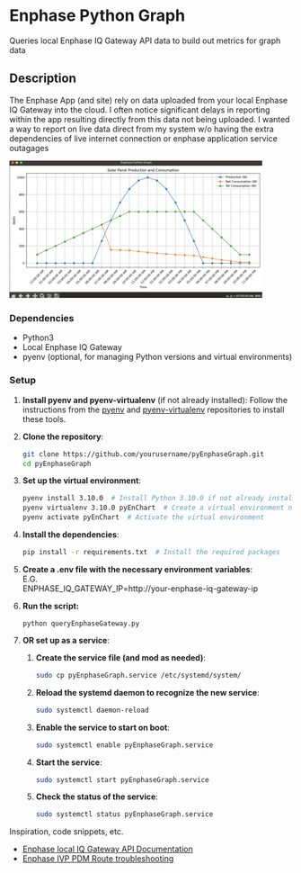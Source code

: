 # Enphase Python Graph

Queries local Enphase IQ Gateway API data to build out metrics for graph data

## Description

The Enphase App (and site) rely on data uploaded from your local Enphase IQ Gateway into the cloud. I often notice significant delays in reporting within the app resulting directly from this data not being uploaded. I wanted a way to report on live data direct from my system w/o having the extra dependencies of live internet connection or enphase application service outagages

<img src="assets/images/enphasePyApp.png" width="450" />

### Dependencies

-   Python3
-   Local Enphase IQ Gateway
-   pyenv (optional, for managing Python versions and virtual environments)

### Setup

1. **Install pyenv and pyenv-virtualenv** (if not already installed):
   Follow the instructions from the [pyenv](https://github.com/pyenv/pyenv#installation) and [pyenv-virtualenv](https://github.com/pyenv/pyenv-virtualenv#installation) repositories to install these tools.

2. **Clone the repository**:
    ```sh
    git clone https://github.com/yourusername/pyEnphaseGraph.git
    cd pyEnphaseGraph
    ```
3. **Set up the virtual environment**:
    ```sh
    pyenv install 3.10.0  # Install Python 3.10.0 if not already installed
    pyenv virtualenv 3.10.0 pyEnChart  # Create a virtual environment named 'pyEnChart'
    pyenv activate pyEnChart  # Activate the virtual environment
    ```
4. **Install the dependencies**:
    ```sh
    pip install -r requirements.txt  # Install the required packages
    ```
5. **Create a .env file with the necessary environment variables**:  
    E.G.  
   ENPHASE_IQ_GATEWAY_IP=http://your-enphase-iq-gateway-ip
6. **Run the script:**
    ```
    python queryEnphaseGateway.py
    ```
7. **OR set up as a service**:

    1. **Create the service file (and mod as needed)**:

        ```sh
        sudo cp pyEnphaseGraph.service /etc/systemd/system/
        ```

    2. **Reload the systemd daemon to recognize the new service**:

        ```sh
        sudo systemctl daemon-reload
        ```

    3. **Enable the service to start on boot**:

        ```sh
        sudo systemctl enable pyEnphaseGraph.service
        ```

    4. **Start the service**:

        ```sh
        sudo systemctl start pyEnphaseGraph.service
        ```

    5. **Check the status of the service**:
        ```sh
        sudo systemctl status pyEnphaseGraph.service
        ```

Inspiration, code snippets, etc.

-   [Enphase local IQ Gateway API Documentation](https://enphase.com/download/accessing-iq-gateway-local-apis-or-local-ui-token-based-authentication?srsltid=AfmBOoomOm3FlVi2W7OwHoV-aJ-OdVSL5kJrt5HmSgAqJBBv4qaDluRW)
-   [Enphase IVP PDM Route troubleshooting](https://support.enphase.com/s/question/0D53m00009Ph9G0CAJ/why-am-i-still-unable-to-pull-daily-weekly-and-lifetime-production-data-from-local-api-with-homeowner-token)
